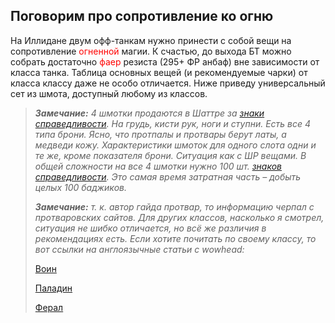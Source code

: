 ## Поговорим про сопротивление ко огню ##

На Иллидане двум офф-танкам нужно принести с собой вещи на сопротивление <span style="color:red">огненной</span> магии. К счастью, до выхода БТ можно собрать достаточно <span style="color:red">фаер</span> резиста (295+ ФР анбаф) вне зависимости от класса танка. Таблица основных вещей (и рекомендуемые чарки) от класса классу даже не особо отличается. Ниже приведу универсальный сет из шмота, доступный любому из классов.

> ***Замечание:** 4 шмотки продаются в Шаттре за [знаки справедливости](https://ru.tbc.wowhead.com/item=29434). На грудь, кисти рук, ноги и ступни. Есть все 4 типа брони. Ясно, что протпалы и протвары берут латы, а медведи кожу. Характеристики шмоток для одного слота одни и те же, кроме показателя брони. Ситуация как с ШР вещами. В общей сложности на все 4 шмотки нужно 100 шт. [знаков справедливости](https://ru.tbc.wowhead.com/item=29434). Это самая время затратная часть – добыть целых 100 баджиков.*
>
> ***Замечание:** т. к. автор гайда протвар, то информацию черпал с протваровских сайтов. Для других классов, насколько я смотрел, ситуация не шибко отличается, но всё же различия в рекомендациях есть. Если хотите почитать по своему классу, то вот ссылки на англоязычные статьи с wowhead:*
>
> [Воин](https://tbc.wowhead.com/guides/protection-warrior-frost-nature-resistance-best-in-slot-gear-burning-crusade#fire-resistance-gear-for-protection-warrior-in-the-burning-crusade-classic)
>
> [Паладин](https://tbc.wowhead.com/guides/paladin-tank-fire-resistance-best-in-slot-gear-burning-crusade)
>
> [Ферал](https://tbc.wowhead.com/guides/feral-druid-tank-fire-resistance-best-in-slot-gear-burning-crusade)
